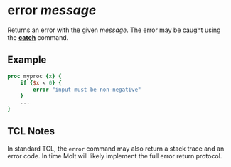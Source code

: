 # error *message*

Returns an error with the given *message*.  The error may
be caught using the [**catch**](./catch.md) command.

## Example

```tcl
proc myproc {x} {
    if {$x < 0} {
        error "input must be non-negative"
    }
    ...
}
```

## TCL Notes

In standard TCL, the `error` command may also return a stack trace and an
error code.  In time Molt will likely implement the full error return protocol.
